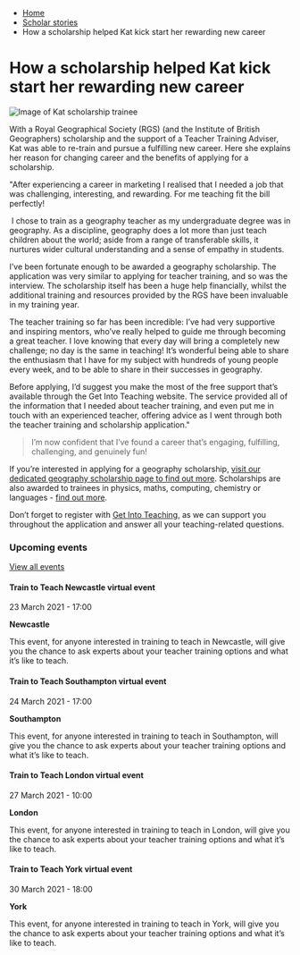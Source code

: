 *   [Home](/)
*   [Scholar stories](/teacher-training-scholar-stories)
*   How a scholarship helped Kat kick start her rewarding new career

How a scholarship helped Kat kick start her rewarding new career
================================================================

<img alt="Image of Kat scholarship trainee " src="https://getintoteaching.education.gov.uk/sites/default/files/case\_study/Kat%20Miles%20Photo%201.jpg"></img>

With a Royal Geographical Society (RGS) (and the Institute of British Geographers) scholarship and the support of a Teacher Training Adviser, Kat was able to re-train and pursue a fulfilling new career. Here she explains her reason for changing career and the benefits of applying for a scholarship.

"After experiencing a career in marketing I realised that I needed a job that was challenging, interesting, and rewarding. For me teaching fit the bill perfectly!

 I chose to train as a geography teacher as my undergraduate degree was in geography. As a discipline, geography does a lot more than just teach children about the world; aside from a range of transferable skills, it nurtures wider cultural understanding and a sense of empathy in students.

I’ve been fortunate enough to be awarded a geography scholarship. The application was very similar to applying for teacher training, and so was the interview. The scholarship itself has been a huge help financially, whilst the additional training and resources provided by the RGS have been invaluable in my training year.

The teacher training so far has been incredible: I’ve had very supportive and inspiring mentors, who’ve really helped to guide me through becoming a great teacher. I love knowing that every day will bring a completely new challenge; no day is the same in teaching! It’s wonderful being able to share the enthusiasm that I have for my subject with hundreds of young people every week, and to be able to share in their successes in geography.

Before applying, I’d suggest you make the most of the free support that’s available through the Get Into Teaching website. The service provided all of the information that I needed about teacher training, and even put me in touch with an experienced teacher, offering advice as I went through both the teacher training and scholarship application."

> I’m now confident that I’ve found a career that’s engaging, fulfilling, challenging, and genuinely fun!

If you’re interested in applying for a geography scholarship, [visit our dedicated geography scholarship page to find out more](/node/2844). Scholarships are also awarded to trainees in physics, maths, computing, chemistry or languages - [find out more](/node/2390). 

Don’t forget to register with [Get Into Teaching](https://getintoteaching.education.gov.uk/user/register), as we can support you throughout the application and answer all your teaching-related questions.

### Upcoming events

[View all events](/teaching-events)

[](/teaching-events/train-to-teach-events/train-to-teach-newcastle-virtual-event-230321)

#### Train to Teach Newcastle virtual event

23 March 2021 - 17:00

**Newcastle**

This event, for anyone interested in training to teach in Newcastle, will give you the chance to ask experts about your teacher training options and what it’s like to teach.

[](/teaching-events/train-to-teach-events/train-to-teach-southampton-virtual-event-240321)

#### Train to Teach Southampton virtual event

24 March 2021 - 17:00

**Southampton**

This event, for anyone interested in training to teach in Southampton, will give you the chance to ask experts about your teacher training options and what it’s like to teach.

[](/teaching-events/train-to-teach-events/train-to-teach-london-virtual-event-270321)

#### Train to Teach London virtual event

27 March 2021 - 10:00

**London**

This event, for anyone interested in training to teach in London, will give you the chance to ask experts about your teacher training options and what it’s like to teach.

[](/teaching-events/train-to-teach-events/train-to-teach-york-virtual-event-300321)

#### Train to Teach York virtual event

30 March 2021 - 18:00

**York**

This event, for anyone interested in training to teach in York, will give you the chance to ask experts about your teacher training options and what it’s like to teach.